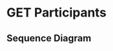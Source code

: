 # GET Participants

## Sequence Diagram

```puml { src="./mojaloop-technical-overview/account-lookup-service/assets/diagrams/sequence/seq-acct-lookup-get-participant-7.1.0.plantuml" }
```
